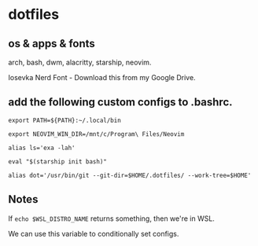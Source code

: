 # dotfiles

## os & apps & fonts

arch, bash, dwm, alacritty, starship, neovim.

Iosevka Nerd Font - Download this from my Google Drive.

## add the following custom configs to .bashrc.

```
export PATH=${PATH}:~/.local/bin

export NEOVIM_WIN_DIR=/mnt/c/Program\ Files/Neovim

alias ls='exa -lah'

eval "$(starship init bash)"

alias dot='/usr/bin/git --git-dir=$HOME/.dotfiles/ --work-tree=$HOME'
```

## Notes

If `echo $WSL_DISTRO_NAME` returns something, then we're in WSL.

We can use this variable to conditionally set configs.

